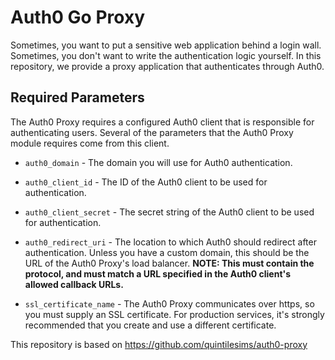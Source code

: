 # Auth0 Go Proxy

Sometimes, you want to put a sensitive web application behind a login wall.
Sometimes, you don't want to write the authentication logic yourself.
In this repository, we provide a proxy application that authenticates through Auth0.

## Required Parameters

The Auth0 Proxy requires a configured Auth0 client that is responsible for authenticating users.
Several of the parameters that the Auth0 Proxy module requires come from this client.

- `auth0_domain` - The domain you will use for Auth0 authentication.

- `auth0_client_id` - The ID of the Auth0 client to be used for authentication.

- `auth0_client_secret` - The secret string of the Auth0 client to be used for authentication.

- `auth0_redirect_uri` - The location to which Auth0 should redirect after authentication.
Unless you have a custom domain, this should be the URL of the Auth0 Proxy's load balancer.
**NOTE: This must contain the protocol, and must match a URL specified in the Auth0 client's allowed callback URLs.**

- `ssl_certificate_name` - The Auth0 Proxy communicates over https, so you must supply an SSL certificate.
For production services, it's strongly recommended that you create and use a different certificate.

This repository is based on https://github.com/quintilesims/auth0-proxy
